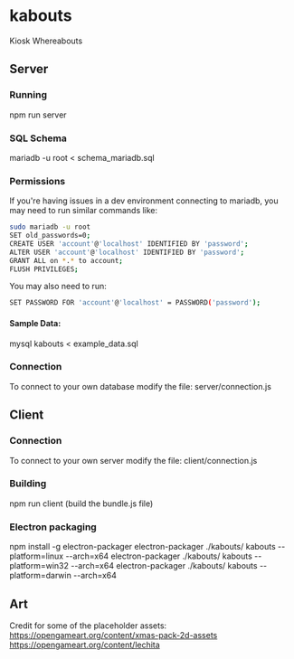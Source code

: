 # kabouts
Kiosk Whereabouts

## Server
### Running
npm run server

### SQL Schema
mariadb -u root < schema_mariadb.sql

### Permissions
If you're having issues in a dev environment connecting to mariadb, you may need to run similar commands like:
```sh
sudo mariadb -u root
SET old_passwords=0;
CREATE USER 'account'@'localhost' IDENTIFIED BY 'password';
ALTER USER 'account'@'localhost' IDENTIFIED BY 'password';
GRANT ALL on *.* to account;
FLUSH PRIVILEGES;
```
You may also need to run:
```sh
SET PASSWORD FOR 'account'@'localhost' = PASSWORD('password');
```

#### Sample Data:
mysql kabouts < example_data.sql

### Connection
To connect to your own database modify the file: server/connection.js

## Client
### Connection
To connect to your own server modify the file: client/connection.js

### Building
npm run client (build the bundle.js file)

### Electron packaging
npm install -g electron-packager
electron-packager ./kabouts/ kabouts --platform=linux --arch=x64
electron-packager ./kabouts/ kabouts --platform=win32 --arch=x64
electron-packager ./kabouts/ kabouts --platform=darwin --arch=x64


## Art
Credit for some of the placeholder assets:  
https://opengameart.org/content/xmas-pack-2d-assets  
https://opengameart.org/content/lechita
